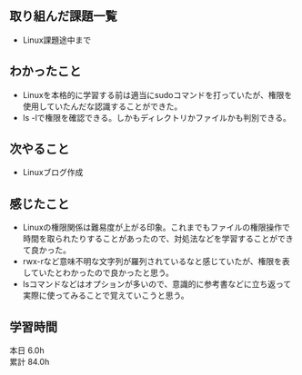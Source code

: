 ## 取り組んだ課題一覧
- Linux課題途中まで
## わかったこと
- Linuxを本格的に学習する前は適当にsudoコマンドを打っていたが、権限を使用していたんだな認識することができた。
- ls -lで権限を確認できる。しかもディレクトリかファイルかも判別できる。
## 次やること
- Linuxブログ作成
## 感じたこと
- Linuxの権限関係は難易度が上がる印象。これまでもファイルの権限操作で時間を取られたりすることがあったので、対処法などを学習することができて良かった。
- rwx-rなど意味不明な文字列が羅列されているなと感じていたが、権限を表していたとわかったので良かったと思う。
- lsコマンドなどはオプションが多いので、意識的に参考書などに立ち返って実際に使ってみることで覚えていこうと思う。
## 学習時間
本日 6.0h  
累計 84.0h
